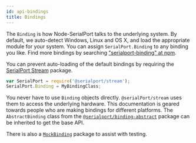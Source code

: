 ```yaml
---
id: api-bindings
title: Bindings
---
```


The `Binding` is how Node-SerialPort talks to the underlying system. By default, we auto-detect Windows, Linux and OS X, and load the appropriate module for your system. You can assign `SerialPort.Binding` to any binding you like. Find more bindings by searching ["serialport-binding" at npm](https://www.npmjs.com/search?q=serialport-binding).

You can prevent auto-loading of the default bindings by requiring the [SerialPort Stream](api-stream.md) package.
  ```js
  var SerialPort = require('@serialport/stream');
  SerialPort.Binding = MyBindingClass;
  ```

You never have to use `Binding` objects directly. `@serialPort/stream` uses them to access the underlying hardware. This documentation is geared towards people who are making bindings for different platforms. The `AbstractBinding` class from the [`@serialport/binding-abstract`](api-binding-abstract.md) package can be inherited to get the base API.

There is also a [`MockBinding`](api-binding-mock.md) package to assist with testing.
